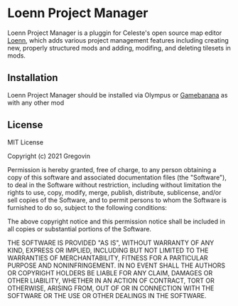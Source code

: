# Loenn Project Manager

Loenn Project Manager is a pluggin for Celeste's open source map editor [Loenn](https://github.com/CelestialCartographers/Loenn/), which adds various project management features including creating new, properly structured mods and adding, modifing, and deleting tilesets in mods.

## Installation

Loenn Project Manager should be installed via Olympus or [Gamebanana](https://gamebanana.com/tools/13751) as with any other mod

## License

MIT License

Copyright (c) 2021 Gregovin

Permission is hereby granted, free of charge, to any person obtaining a copy
of this software and associated documentation files (the "Software"), to deal
in the Software without restriction, including without limitation the rights
to use, copy, modify, merge, publish, distribute, sublicense, and/or sell
copies of the Software, and to permit persons to whom the Software is
furnished to do so, subject to the following conditions:

The above copyright notice and this permission notice shall be included in all
copies or substantial portions of the Software.

THE SOFTWARE IS PROVIDED "AS IS", WITHOUT WARRANTY OF ANY KIND, EXPRESS OR
IMPLIED, INCLUDING BUT NOT LIMITED TO THE WARRANTIES OF MERCHANTABILITY,
FITNESS FOR A PARTICULAR PURPOSE AND NONINFRINGEMENT. IN NO EVENT SHALL THE
AUTHORS OR COPYRIGHT HOLDERS BE LIABLE FOR ANY CLAIM, DAMAGES OR OTHER
LIABILITY, WHETHER IN AN ACTION OF CONTRACT, TORT OR OTHERWISE, ARISING FROM,
OUT OF OR IN CONNECTION WITH THE SOFTWARE OR THE USE OR OTHER DEALINGS IN THE
SOFTWARE.
